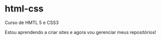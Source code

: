 # html-css
 Curso de HMTL 5 e CSS3

 Estou aprendendo a criar sites e agora vou gerenciar meus repositórios!
